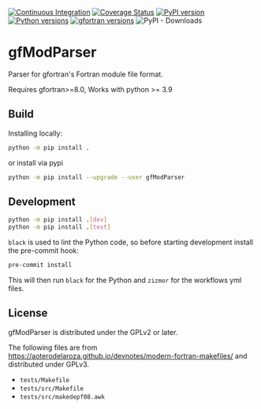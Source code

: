 [![Continuous Integration](https://github.com/rjfarmer/gfmodparser/actions/workflows/linux.yml/badge.svg)](https://github.com/rjfarmer/gfmodparser/actions/workflows/linux.yml)
[![Coverage Status](https://coveralls.io/repos/github/rjfarmer/gfmodparser/badge.svg?branch=main)](https://coveralls.io/github/rjfarmer/gfmodparser?branch=main)
[![PyPI version](https://badge.fury.io/py/gfmodparser.svg)](https://badge.fury.io/py/gfmodparser)
[![Python versions](https://img.shields.io/pypi/pyversions/gfmodparser.svg)](https://img.shields.io/pypi/pyversions/gfmodparser.svg)
[![gfortran versions](https://img.shields.io/badge/gfortran-8%7C9%7C10%7C11%7C12%7C13-blue)](https://img.shields.io/badge/gfortran-8%7C9%7C10%7C11%7C12%7C13-blue)
![PyPI - Downloads](https://img.shields.io/pypi/dm/gfmodparser)


# gfModParser
Parser for gfortran's Fortran module file format. 

Requires gfortran>=8.0, Works with python >= 3.9

## Build
Installing locally:
````bash
python -m pip install .
````

or install via pypi
````bash
python -m pip install --upgrade --user gfModParser
````

## Development
````bash
python -m pip install .[dev]
python -m pip install .[test]
````

``black`` is used to lint the Python code, so before starting development install the pre-commit hook:

````bash
pre-commit install
````

This will then run ``black`` for the Python and ``zizmor`` for the workflows yml files.


## License

gfModParser is distributed under the GPLv2 or later.

The following files are from https://aoterodelaroza.github.io/devnotes/modern-fortran-makefiles/ and distributed under GPLv3.
- ``tests/Makefile``
- ``tests/src/Makefile``
- ``tests/src/makedepf08.awk``
